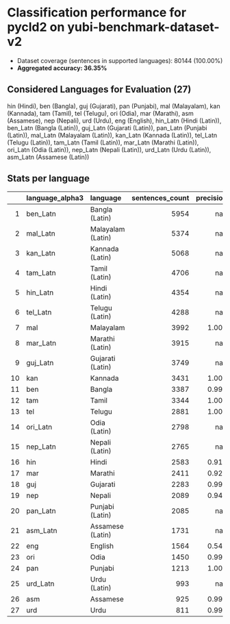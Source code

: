 # Classification performance for pycld2 on yubi-benchmark-dataset-v2

- Dataset coverage (sentences in supported languages): 80144 (100.00%)
- **Aggregated accuracy: 36.35%**

<h2 id="supported-languages">Considered Languages for Evaluation (27)</h2>

hin (Hindi), ben (Bangla), guj (Gujarati), pan (Punjabi), mal (Malayalam), kan (Kannada), tam (Tamil), tel (Telugu), ori (Odia), mar (Marathi), asm (Assamese), nep (Nepali), urd (Urdu), eng (English), hin_Latn (Hindi (Latin)), ben_Latn (Bangla (Latin)), guj_Latn (Gujarati (Latin)), pan_Latn (Punjabi (Latin)), mal_Latn (Malayalam (Latin)), kan_Latn (Kannada (Latin)), tel_Latn (Telugu (Latin)), tam_Latn (Tamil (Latin)), mar_Latn (Marathi (Latin)), ori_Latn (Odia (Latin)), nep_Latn (Nepali (Latin)), urd_Latn (Urdu (Latin)), asm_Latn (Assamese (Latin))

<h2 id="metrics-per-language">Stats per language</h2>

|    | language_alpha3   | language          |   sentences_count |   precision |   recall |    f1 |   tp |   fp |    tn |   fn |
|---:|:------------------|:------------------|------------------:|------------:|---------:|------:|-----:|-----:|------:|-----:|
|  1 | ben_Latn          | Bangla (Latin)    |              5954 |     nan     |    0.000 | 0.000 |    0 |    0 | 74190 | 5954 |
|  2 | mal_Latn          | Malayalam (Latin) |              5374 |     nan     |    0.000 | 0.000 |    0 |    0 | 74770 | 5374 |
|  3 | kan_Latn          | Kannada (Latin)   |              5068 |     nan     |    0.000 | 0.000 |    0 |    0 | 75076 | 5068 |
|  4 | tam_Latn          | Tamil (Latin)     |              4706 |     nan     |    0.000 | 0.000 |    0 |    0 | 75438 | 4706 |
|  5 | hin_Latn          | Hindi (Latin)     |              4354 |     nan     |    0.000 | 0.000 |    0 |    0 | 75790 | 4354 |
|  6 | tel_Latn          | Telugu (Latin)    |              4288 |     nan     |    0.000 | 0.000 |    0 |    0 | 75856 | 4288 |
|  7 | mal               | Malayalam         |              3992 |       1.000 |    1.000 | 1.000 | 3992 |    0 | 76152 |    0 |
|  8 | mar_Latn          | Marathi (Latin)   |              3915 |     nan     |    0.000 | 0.000 |    0 |    0 | 76229 | 3915 |
|  9 | guj_Latn          | Gujarati (Latin)  |              3749 |     nan     |    0.000 | 0.000 |    0 |    0 | 76395 | 3749 |
| 10 | kan               | Kannada           |              3431 |       1.000 |    1.000 | 1.000 | 3431 |    1 | 76712 |    0 |
| 11 | ben               | Bangla            |              3387 |       0.995 |    0.756 | 0.857 | 2560 |   12 | 76745 |  827 |
| 12 | tam               | Tamil             |              3344 |       1.000 |    1.000 | 1.000 | 3344 |    0 | 76800 |    0 |
| 13 | tel               | Telugu            |              2881 |       1.000 |    1.000 | 1.000 | 2881 |    0 | 77263 |    0 |
| 14 | ori_Latn          | Odia (Latin)      |              2798 |     nan     |    0.000 | 0.000 |    0 |    0 | 77346 | 2798 |
| 15 | nep_Latn          | Nepali (Latin)    |              2765 |     nan     |    0.000 | 0.000 |    0 |    0 | 77379 | 2765 |
| 16 | hin               | Hindi             |              2583 |       0.914 |    0.754 | 0.796 | 1948 |  183 | 77378 |  635 |
| 17 | mar               | Marathi           |              2411 |       0.929 |    0.813 | 0.839 | 1959 |  150 | 77583 |  452 |
| 18 | guj               | Gujarati          |              2283 |       0.999 |    1.000 | 0.999 | 2283 |    2 | 77859 |    0 |
| 19 | nep               | Nepali            |              2089 |       0.943 |    0.662 | 0.760 | 1383 |   84 | 77971 |  706 |
| 20 | pan_Latn          | Punjabi (Latin)   |              2085 |     nan     |    0.000 | 0.000 |    0 |    0 | 78059 | 2085 |
| 21 | asm_Latn          | Assamese (Latin)  |              1731 |     nan     |    0.000 | 0.000 |    0 |    0 | 78413 | 1731 |
| 22 | eng               | English           |              1564 |       0.543 |    0.990 | 0.542 | 1548 | 1301 | 77279 |   16 |
| 23 | ori               | Odia              |              1450 |       0.999 |    0.999 | 0.999 | 1449 |    1 | 78693 |    1 |
| 24 | pan               | Punjabi           |              1213 |       1.000 |    1.000 | 1.000 | 1213 |    0 | 78931 |    0 |
| 25 | urd_Latn          | Urdu (Latin)      |               993 |     nan     |    0.000 | 0.000 |    0 |    0 | 79151 |  993 |
| 26 | asm               | Assamese          |               925 |       0.997 |    0.836 | 0.908 |  773 |    2 | 79217 |  152 |
| 27 | urd               | Urdu              |               811 |       0.997 |    0.455 | 0.624 |  369 |    1 | 79332 |  442 |